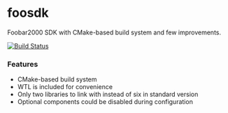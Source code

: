 # foosdk
Foobar2000 SDK with CMake-based build system and few improvements.

[![Build Status](https://ci.appveyor.com/api/projects/status/github/hyperblast/foosdk?branch=master&svg=true)](https://ci.appveyor.com/project/hyperblast/foosdk)

### Features
- CMake-based build system
- WTL is included for convenience
- Only two libraries to link with instead of six in standard version
- Optional components could be disabled during configuration
